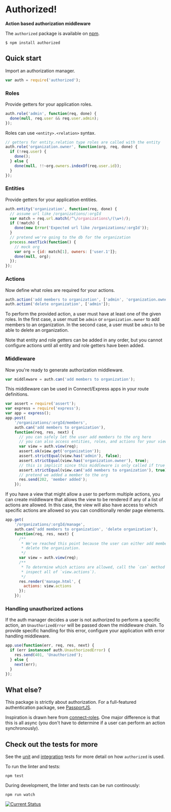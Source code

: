 # Authorized!
**Action based authorization middleware**

The `authorized` package is available on [npm](https://npmjs.org/package/authorized).

    $ npm install authorized

## Quick start

Import an authorization manager.

```js
var auth = require('authorized');
```

### Roles

Provide getters for your application roles.

```js
auth.role('admin', function(req, done) {
  done(null, req.user && req.user.admin);
});
```

Roles can use `<entity>.<relation>` syntax.

```js
// getters for entity.relation type roles are called with the entity
auth.role('organization.owner', function(org, req, done) {
  if (!req.user) {
    done();
  } else {
    done(null, !!~org.owners.indexOf(req.user.id));
  }
});
```

### Entities

Provide getters for your application entities.

```js
auth.entity('organization', function(req, done) {
  // assume url like /organizations/:orgId
  var match = req.url.match(/^\/organizations\/(\w+)/);
  if (!match) {
    done(new Error('Expected url like /organizations/:orgId'));
  }
  // pretend we're going to the db for the organization
  process.nextTick(function() {
    // mock org
    var org = {id: match[1], owners: ['user.1']};
    done(null, org);
  });
});
```

### Actions

Now define what roles are required for your actions.

```js
auth.action('add members to organization', ['admin', 'organization.owner']);
auth.action('delete organization', ['admin']);
```

To perform the provided action, a user must have at least one of the given
roles.  In the first case, a user must be `admin` or `organization.owner` to add
members to an organization.  In the second case, a user must be `admin` to be
able to delete an organization.

Note that entity and role getters can be added in any order, but you cannot
configure actions until all entity and role getters have been added.

### Middleware

Now you're ready to generate authorization middleware.

```js
var middleware = auth.can('add members to organization');
```

This middleware can be used in Connect/Express apps in your route definitions.

```js
var assert = require('assert');
var express = require('express');
var app = express();
app.post(
    '/organizations/:orgId/members', 
    auth.can('add members to organization'),
    function(req, res, next) {
      // you can safely let the user add members to the org here
      // you can also access entities, roles, and actions for your view
      var view = auth.view(req);
      assert.ok(view.get('organization'));
      assert.strictEqual(view.has('admin'), false);
      assert.strictEqual(view.has('organization.owner'), true);
      // this is implicit since this middleware is only called if true
      assert.strictEqual(view.can('add members to organization'), true);
      // pretend we added a member to the org
      res.send(202, 'member added');
    });
```

If you have a view that might allow a user to perform multiple actions, you
can create middleware that allows the view to be rendered if any of a list of
actions are allowed.  In this case, the view will also have access to which
specific actions are allowed so you can conditionally render page elements.

```js
app.get(
    '/organizations/:orgId/manage', 
    auth.can('add members to organization', 'delete organization'),
    function(req, res, next) {
      /**
       * We've reached this point because the user can either add members or
       * delete the organization.
       */
      var view = auth.view(req);
      /**
       * To determine which actions are allowed, call the `can` method (or
       * inspect all of `view.actions`).
       */
      res.render('manage.html', {
        actions: view.actions
      });
    });
```

### Handling unauthorized actions

If the auth manager decides a user is not authorized to perform a specific
action, an `UnauthorizedError` will be passed down the middleware chain.  To
provide specific handling for this error, configure your application with
error handling middleware.

```js
app.use(function(err, req, res, next) {
  if (err instanceof auth.UnauthorizedError) {
    res.send(401, 'Unauthorized');
  } else {
    next(err);
  }
});
```

## What else?

This package is strictly about authorization.  For a full-featured
authentication package, see [PassportJS](http://passportjs.org/).

Inspiration is drawn here from [connect-roles](https://github.com/ForbesLindesay/connect-roles).
One major difference is that this is all async (you don't have to determine
if a user can perform an action synchronously).

## Check out the tests for more

See the [unit](test/lib) and [integration](test/integration) tests for more detail on how `authorized` is used.

To run the linter and tests:

    npm test

During development, the linter and tests can be run continously:

    npm run watch

[![Current Status](https://secure.travis-ci.org/tschaub/authorized.png?branch=master)](https://travis-ci.org/tschaub/authorized)
